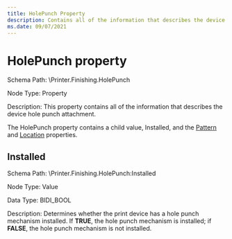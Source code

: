 ```yaml
---
title: HolePunch Property
description: Contains all of the information that describes the device hole punch attachment.
ms.date: 09/07/2021
---
```


# HolePunch property

Schema Path: \\Printer.Finishing.HolePunch

Node Type: Property

Description: This property contains all of the information that describes the device hole punch attachment.

The HolePunch property contains a child value, Installed, and the [Pattern](pattern2.md) and [Location](location2.md) properties.

## Installed

Schema Path: \\Printer.Finishing.HolePunch:Installed

Node Type: Value

Data Type: BIDI_BOOL

Description: Determines whether the print device has a hole punch mechanism installed. If **TRUE**, the hole punch mechanism is installed; if **FALSE**, the hole punch mechanism is not installed.
